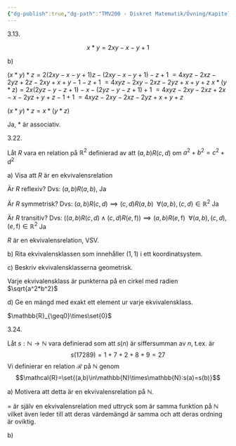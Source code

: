 ```yaml
---
{"dg-publish":true,"dg-path":"TMV200 - Diskret Matematik/Övning/Kapitel 3.md","permalink":"/TMV200 - Diskret Matematik/Övning/Kapitel 3/"}
---
```



3.13.

$$x*y=2xy-x-y+1$$

b)

$(x*y)*z=2(2xy-x-y+1)z-(2xy-x-y+1)-z+1$
$=4xyz-2xz-2yz+2z-2xy+x+y-1-z+1$
$=4xyz-2xy-2xz-2yz+x+y+z$
$x*(y*z)=2x(2yz-y-z+1)-x-(2yz-y-z+1)+1$
$=4xyz-2xy-2xz+2x-x-2yz+y+z-1+1$
$=4xyz-2xy-2xz-2yz+x+y+z$

$(x*y)*z=x*(y*z)$

Ja, $*$ är associativ.

3.22.

Låt $R$ vara en relation på $\mathbb{R}^2$ definierad av att $(a,b)R(c,d)$ om $a^2+b^2=c^2+d^2$

a) Visa att $R$ är en ekvivalensrelation

Är $R$ reflexiv? Dvs: $(a,b)R(a,b)$, Ja

Är $R$ symmetrisk? Dvs: $(a,b)R(c,d)\implies (c,d)R(a,b)\enspace\forall (a,b),(c,d)\in \mathbb{R}^2$ Ja

Är $R$ transitiv? Dvs: $((a,b)R(c,d)\land(c,d)R(e,\mathrm{f}))\implies(a,b)R(e,\mathrm{f})\enspace\forall (a,b),(c,d),(e,\mathrm{f})\in\mathbb{R}^2$ Ja

$R$ är en ekvivalensrelation, VSV.

b) Rita ekvivalensklassen som innehåller $(1,1)$ i ett koordinatsystem.

<style> .container {font-family: sans-serif; text-align: center;} .button-wrapper button {z-index: 1;height: 40px; width: 100px; margin: 10px;padding: 5px;} .excalidraw .App-menu_top .buttonList { display: flex;} .excalidraw-wrapper { height: 800px; margin: 50px; position: relative;} :root[dir="ltr"] .excalidraw .layer-ui__wrapper .zen-mode-transition.App-menu_bottom--transition-left {transform: none;} </style><script src="https://cdn.jsdelivr.net/npm/react@17/umd/react.production.min.js"></script><script src="https://cdn.jsdelivr.net/npm/react-dom@17/umd/react-dom.production.min.js"></script><script type="text/javascript" src="https://cdn.jsdelivr.net/npm/@excalidraw/excalidraw@0/dist/excalidraw.production.min.js"></script><div id="Kapitel_3_24-09-20excalidraw.md1"></div><script>(function(){const InitialData={"type":"excalidraw","version":2,"source":"https://github.com/zsviczian/obsidian-excalidraw-plugin/releases/tag/2.1.4","elements":[{"id":"1j_6_ZXE72rm8cRYDl9lP","type":"line","x":-261.25,"y":9.75,"width":520,"height":0,"angle":0,"strokeColor":"#1e1e1e","backgroundColor":"transparent","fillStyle":"solid","strokeWidth":2,"strokeStyle":"solid","roughness":1,"opacity":100,"groupIds":[],"frameId":null,"roundness":{"type":2},"seed":499714457,"version":436,"versionNonce":527771385,"isDeleted":false,"boundElements":null,"updated":1726829059444,"link":null,"locked":false,"points":[[0,0],[520,0]],"lastCommittedPoint":null,"startBinding":null,"endBinding":null,"startArrowhead":null,"endArrowhead":null},{"id":"OVI742bFIQ4Mqtn7XpiqT","type":"line","x":-9.249999999999954,"y":242.75,"width":3.019806626980426e-14,"height":459,"angle":0,"strokeColor":"#1e1e1e","backgroundColor":"transparent","fillStyle":"solid","strokeWidth":2,"strokeStyle":"solid","roughness":1,"opacity":100,"groupIds":[],"frameId":null,"roundness":{"type":2},"seed":1209726615,"version":182,"versionNonce":454009111,"isDeleted":false,"boundElements":null,"updated":1726829059444,"link":null,"locked":false,"points":[[0,0],[3.019806626980426e-14,-459]],"lastCommittedPoint":null,"startBinding":null,"endBinding":null,"startArrowhead":null,"endArrowhead":null},{"id":"0Raf5PZ8","type":"text","x":82.75,"y":24.75,"width":5.4199981689453125,"height":25,"angle":0,"strokeColor":"#1e1e1e","backgroundColor":"transparent","fillStyle":"solid","strokeWidth":2,"strokeStyle":"solid","roughness":1,"opacity":100,"groupIds":[],"frameId":null,"roundness":null,"seed":179859769,"version":21,"versionNonce":403169241,"isDeleted":false,"boundElements":null,"updated":1726829059444,"link":null,"locked":false,"text":"1","rawText":"1","fontSize":20,"fontFamily":1,"textAlign":"left","verticalAlign":"top","containerId":null,"originalText":"1","lineHeight":1.25},{"id":"eGqauEHqY5YDqtXArdwOE","type":"line","x":86.75,"y":-1.25,"width":0,"height":22,"angle":0,"strokeColor":"#1e1e1e","backgroundColor":"transparent","fillStyle":"solid","strokeWidth":2,"strokeStyle":"solid","roughness":1,"opacity":100,"groupIds":[],"frameId":null,"roundness":{"type":2},"seed":614147703,"version":112,"versionNonce":885614135,"isDeleted":false,"boundElements":null,"updated":1726829059444,"link":null,"locked":false,"points":[[0,0],[0,22]],"lastCommittedPoint":null,"startBinding":null,"endBinding":null,"startArrowhead":null,"endArrowhead":null},{"id":"OrJoRfIixLJmP0jo4duRw","type":"line","x":-22.25,"y":-83.25,"width":25,"height":0,"angle":0,"strokeColor":"#1e1e1e","backgroundColor":"transparent","fillStyle":"solid","strokeWidth":2,"strokeStyle":"solid","roughness":1,"opacity":100,"groupIds":[],"frameId":null,"roundness":{"type":2},"seed":1584600567,"version":140,"versionNonce":961382231,"isDeleted":false,"boundElements":null,"updated":1726829059444,"link":null,"locked":false,"points":[[0,0],[25,0]],"lastCommittedPoint":null,"startBinding":null,"endBinding":null,"startArrowhead":null,"endArrowhead":null},{"id":"6IvV5Awo","type":"text","x":-37.25,"y":-95.25,"width":5.4199981689453125,"height":25,"angle":0,"strokeColor":"#1e1e1e","backgroundColor":"transparent","fillStyle":"solid","strokeWidth":2,"strokeStyle":"solid","roughness":1,"opacity":100,"groupIds":[],"frameId":null,"roundness":null,"seed":52658775,"version":20,"versionNonce":1907522969,"isDeleted":false,"boundElements":null,"updated":1726829059444,"link":null,"locked":false,"text":"1","rawText":"1","fontSize":20,"fontFamily":1,"textAlign":"left","verticalAlign":"top","containerId":null,"originalText":"1","lineHeight":1.25},{"id":"2banVmruRwjtfKRMW61tR","type":"ellipse","x":83.75,"y":-84.25,"width":5,"height":5,"angle":0,"strokeColor":"#1e1e1e","backgroundColor":"transparent","fillStyle":"solid","strokeWidth":2,"strokeStyle":"solid","roughness":1,"opacity":100,"groupIds":[],"frameId":null,"roundness":{"type":2},"seed":775637879,"version":24,"versionNonce":384861303,"isDeleted":false,"boundElements":null,"updated":1726829059444,"link":null,"locked":false},{"id":"lUGYYPtnO2DVVX5LC_2mG","type":"ellipse","x":-141.25,"y":-123.25,"width":266,"height":266,"angle":0,"strokeColor":"#1971c2","backgroundColor":"transparent","fillStyle":"solid","strokeWidth":2,"strokeStyle":"solid","roughness":1,"opacity":100,"groupIds":[],"frameId":null,"roundness":{"type":2},"seed":1525632215,"version":180,"versionNonce":1906401913,"isDeleted":false,"boundElements":null,"updated":1726829059444,"link":null,"locked":false},{"id":"4lanHHNQl8rD5d6hiLvbz","type":"rectangle","x":-331.25,"y":-200.25,"width":349,"height":349,"angle":0,"strokeColor":"#1e1e1e","backgroundColor":"transparent","fillStyle":"solid","strokeWidth":2,"strokeStyle":"solid","roughness":1,"opacity":100,"groupIds":[],"frameId":null,"roundness":{"type":3},"seed":804203865,"version":48,"versionNonce":758888439,"isDeleted":true,"boundElements":null,"updated":1726829059444,"link":null,"locked":false},{"id":"Bdd0hXseEcS14PS0OvMnl","type":"ellipse","x":-103.25,"y":-83.25,"width":189,"height":189,"angle":0,"strokeColor":"#1e1e1e","backgroundColor":"transparent","fillStyle":"solid","strokeWidth":2,"strokeStyle":"solid","roughness":1,"opacity":100,"groupIds":[],"frameId":null,"roundness":{"type":2},"seed":1052750231,"version":196,"versionNonce":1670413497,"isDeleted":true,"boundElements":null,"updated":1726829059444,"link":null,"locked":false}],"appState":{"theme":"light","viewBackgroundColor":"#ffffff","currentItemStrokeColor":"#1971c2","currentItemBackgroundColor":"transparent","currentItemFillStyle":"solid","currentItemStrokeWidth":2,"currentItemStrokeStyle":"solid","currentItemRoughness":1,"currentItemOpacity":100,"currentItemFontFamily":1,"currentItemFontSize":20,"currentItemTextAlign":"left","currentItemStartArrowhead":null,"currentItemEndArrowhead":"arrow","scrollX":456.9854934242067,"scrollY":268.4754116473834,"zoom":{"value":1.7688713220300114},"currentItemRoundness":"round","gridSize":null,"gridColor":{"Bold":"#C9C9C9FF","Regular":"#EDEDEDFF"},"currentStrokeOptions":null,"previousGridSize":null,"frameRendering":{"enabled":true,"clip":true,"name":true,"outline":true}},"files":{}};InitialData.scrollToContent=true;App=()=>{const e=React.useRef(null),t=React.useRef(null),[n,i]=React.useState({width:void 0,height:void 0});return React.useEffect(()=>{i({width:t.current.getBoundingClientRect().width,height:t.current.getBoundingClientRect().height});const e=()=>{i({width:t.current.getBoundingClientRect().width,height:t.current.getBoundingClientRect().height})};return window.addEventListener("resize",e),()=>window.removeEventListener("resize",e)},[t]),React.createElement(React.Fragment,null,React.createElement("div",{className:"excalidraw-wrapper",ref:t},React.createElement(ExcalidrawLib.Excalidraw,{ref:e,width:n.width,height:n.height,initialData:InitialData,viewModeEnabled:!0,zenModeEnabled:!0,gridModeEnabled:!1})))},excalidrawWrapper=document.getElementById("Kapitel_3_24-09-20excalidraw.md1");ReactDOM.render(React.createElement(App),excalidrawWrapper);})();</script>

c) Beskriv ekvivalensklasserna geometrisk.

Varje ekvivalensklass är punkterna på en cirkel med radien $\sqrt{a^2*b^2}$

d) Ge en mängd med exakt ett element ur varje ekvivalensklass.

$\mathbb{R}_{\geq0}\times\set{0}$

3.24.

Låt $s: \mathbb{N}\rightarrow\mathbb{N}$ vara definierad som att $s(n)$ är siffersumman av $n$, t.ex. är
$$s(17289)=1+7+2+8+9=27$$
Vi definierar en relation $\mathcal{R}$ på $\mathbb{N}$ genom
$$\mathcal{R}=\set{(a,b)\in\mathbb{N}\times\mathbb{N}:s(a)=s(b)}$$

a) Motivera att detta är en ekvivalensrelation på $\mathbb{N}$.

$=$ är själv en ekvivalensrelation med uttryck som är samma funktion på $\mathbb{N}$ vilket även leder till att deras värdemängd är samma och att deras ordning är oviktig.

b) 
